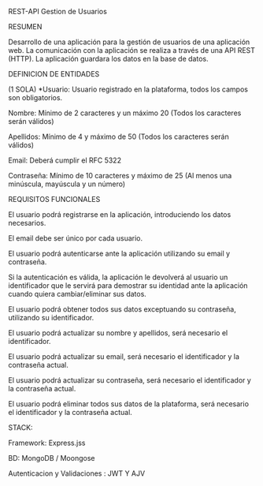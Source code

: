 REST-API Gestion de Usuarios

RESUMEN

Desarrollo de una aplicación para la gestión de usuarios de una aplicación web. 
La comunicación con la aplicación se realiza a través de una API REST (HTTP). La aplicación guardara los datos en la base de datos.

DEFINICION DE ENTIDADES

(1 SOLA)
*Usuario: Usuario registrado en la plataforma, todos los campos son obligatorios.

Nombre: Mínimo de 2 caracteres y un máximo 20 (Todos los caracteres serán válidos)

Apellidos: Mínimo de 4 y máximo de 50 (Todos los caracteres serán válidos)

Email: Deberá cumplir el RFC 5322

Contraseña: Mínimo de 10 caracteres y máximo de 25 (Al menos una minúscula, mayúscula y un número)


REQUISITOS FUNCIONALES

El usuario podrá registrarse en la aplicación, introduciendo los datos necesarios.

El email debe ser único por cada usuario.

El usuario podrá autenticarse ante la aplicación utilizando su email y contraseña.

Si la autenticación es válida, la aplicación le devolverá al usuario un identificador que le servirá para demostrar su identidad ante la aplicación cuando quiera cambiar/eliminar sus datos.

El usuario podrá obtener todos sus datos exceptuando su contraseña, utilizando su identificador.

El usuario podrá actualizar su nombre y apellidos, será necesario el identificador.

El usuario podrá actualizar su email, será necesario el identificador y la contraseña actual.

El usuario podrá actualizar su contraseña, será necesario el identificador y la contraseña actual.

El usuario podrá eliminar todos sus datos de la plataforma, será necesario el identificador y la contraseña actual.


STACK:

Framework: Express.jss

BD: MongoDB / Moongose

Autenticacion y Validaciones : JWT Y AJV

